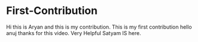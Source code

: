 # First-Contribution
Hi this is Aryan and this is my contribution.
This is my first contribution
hello anuj thanks for this video. Very Helpful
Satyam IS here.

